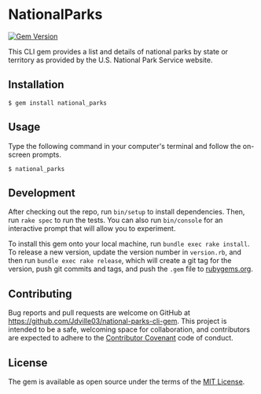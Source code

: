 # NationalParks

[![Gem Version](https://badge.fury.io/rb/national_parks.svg)](https://badge.fury.io/rb/national_parks)

This CLI gem provides a list and details of national parks by state or territory as provided by the U.S. National Park Service website.

## Installation

	$ gem install national_parks

## Usage

Type the following command in your computer's terminal and follow the on-screen prompts.

	$ national_parks

## Development

After checking out the repo, run `bin/setup` to install dependencies. Then, run `rake spec` to run the tests. You can also run `bin/console` for an interactive prompt that will allow you to experiment.

To install this gem onto your local machine, run `bundle exec rake install`. To release a new version, update the version number in `version.rb`, and then run `bundle exec rake release`, which will create a git tag for the version, push git commits and tags, and push the `.gem` file to [rubygems.org](https://rubygems.org).

## Contributing

Bug reports and pull requests are welcome on GitHub at https://github.com/Jdville03/national-parks-cli-gem. This project is intended to be a safe, welcoming space for collaboration, and contributors are expected to adhere to the [Contributor Covenant](http://contributor-covenant.org) code of conduct.


## License

The gem is available as open source under the terms of the [MIT License](http://opensource.org/licenses/MIT).

